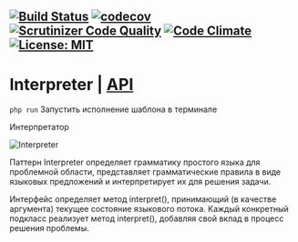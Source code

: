 [![Build Status](https://travis-ci.org/Jagepard/PhpDesignPatterns-Interpreter.svg?branch=master)](https://travis-ci.org/Jagepard/PhpDesignPatterns-Interpreter)
[![codecov](https://codecov.io/gh/Jagepard/PhpDesignPatterns-Interpreter/branch/master/graph/badge.svg)](https://codecov.io/gh/Jagepard/PhpDesignPatterns-Interpreter)
[![Scrutinizer Code Quality](https://scrutinizer-ci.com/g/Jagepard/PhpDesignPatterns-Interpreter/badges/quality-score.png?b=master)](https://scrutinizer-ci.com/g/Jagepard/PhpDesignPatterns-Interpreter/?branch=master)
[![Code Climate](https://codeclimate.com/github/Jagepard/PhpDesignPatterns-Interpreter/badges/gpa.svg)](https://codeclimate.com/github/Jagepard/PhpDesignPatterns-Interpreter)
[![License: MIT](https://img.shields.io/badge/license-MIT-498e7f.svg)](https://mit-license.org/)
-----

# Interpreter | [API](https://github.com/Jagepard/PhpDesignPatterns-Interpreter/blob/master/docs.md "Documentation API")
```php run``` Запустить исполнение шаблона в терминале

Интерпретатор

![Interpreter](https://github.com/Jagepard/PhpDesignPatterns-Interpreter/blob/master/UML.png)

Паттерн Interpreter определяет грамматику простого языка для проблемной области, представляет грамматические правила в виде языковых предложений и интерпретирует их для решения задачи. 

Интерфейс определяет метод interpret(), принимающий (в качестве аргумента) текущее состояние языкового потока. Каждый конкретный подкласс реализует метод interpret(), добавляя свой вклад в процесс решения проблемы.
